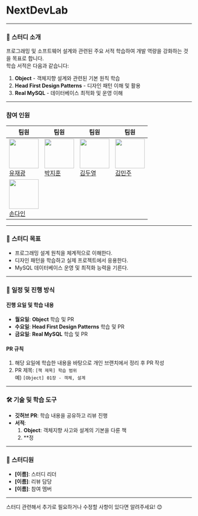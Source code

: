 # NextDevLab

---

### 🌟 **스터디 소개**
프로그래밍 및 소프트웨어 설계와 관련된 주요 서적 학습하여 개발 역량을 강화하는 것을 목표로 합니다.  
학습 서적은 다음과 같습니다:
1. **Object** - 객체지향 설계와 관련된 기본 원칙 학습
2. **Head First Design Patterns** - 디자인 패턴 이해 및 활용
3. **Real MySQL** - 데이터베이스 최적화 및 운영 이해

---

### 참여 인원
| 팀원 | 팀원 | 팀원 | 팀원 |
|------|------|------|------|
| <img src="https://github.com/JAEKWANG97.png" width="80"><br>[유재광](https://github.com/JAEKWANG97) | <img src="https://github.com/JiHunparkkk.png" width="80"><br>[박지훈](https://github.com/JiHunparkkk) | <img src="https://github.com/enduf7686.png" width="80"><br>[김두열](https://github.com/enduf7686) | <img src="https://github.com/MJ-Kor.png" width="80"><br>[김민주](https://github.com/MJ-Kor) |
| <img src="https://github.com/dain0826.png" width="80"><br>[손다인](https://github.com/dain0826) |


---

### 🚀 **스터디 목표**
- 프로그래밍 설계 원칙을 체계적으로 이해한다.
- 디자인 패턴을 학습하고 실제 프로젝트에서 응용한다.
- MySQL 데이터베이스 운영 및 최적화 능력을 기른다.

---

### 📅 **일정 및 진행 방식**

#### **진행 요일 및 학습 내용**
- **월요일**: **Object** 학습 및 PR
- **수요일**: **Head First Design Patterns** 학습 및 PR
- **금요일**: **Real MySQL** 학습 및 PR

#### **PR 규칙**
1. 해당 요일에 학습한 내용을 바탕으로 개인 브랜치에서 정리 후 PR 작성
2. PR 제목: `[책 제목] 학습 범위`  
   예) `[Object] 01장 - 객체, 설계`

---

### 🛠️ **기술 및 학습 도구**
- **깃허브 PR**: 학습 내용을 공유하고 리뷰 진행
- **서적**:
  1. **Object**: 객체지향 사고와 설계의 기본을 다룬 책
  2. **정

---

### 🙌 **스터디원**
- **[이름]**: 스터디 리더  
- **[이름]**: 리뷰 담당  
- **[이름]**: 참여 멤버  

---

스터디 관련해서 추가로 필요하거나 수정할 사항이 있다면 알려주세요! 😊
